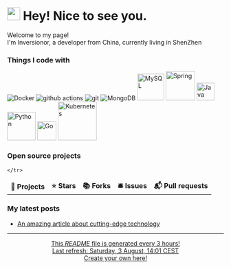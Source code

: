 <h1><img src="https://emojis.slackmojis.com/emojis/images/1531849430/4246/blob-sunglasses.gif?1531849430" width="30"/> Hey! Nice to see you.</h1>

<p>Welcome to my page! </br> I'm Inversionor, a developer from China, currently living in ShenZhen </p>
<h3>Things I code with</h3>
<p>
  <img alt="Docker" src="https://img.shields.io/badge/-Docker-46a2f1?style=flat-square&logo=docker&logoColor=white" />
  <img alt="github actions" src="https://img.shields.io/badge/-Github_Actions-2088FF?style=flat-square&logo=github-actions&logoColor=white" />
  <img alt="git" src="https://img.shields.io/badge/-Git-F05032?style=flat-square&logo=git&logoColor=white" />
  <img alt="MongoDB" src="https://img.shields.io/badge/-MongoDB-13aa52?style=flat-square&logo=mongodb&logoColor=white" />
  <img alt="MySQL" src="https://img.shields.io/badge/MySQL-4479A1?style=for-the-badge&logo=mysql&logoColor=white" style="width: 62px;">
  <img src="https://img.shields.io/badge/Spring-6DB33F?style=for-the-badge&logo=spring&logoColor=white" style="width: 68px;" alt="Spring">
  <img src="https://img.shields.io/badge/Java-007396?style=for-the-badge&logo=java&logoColor=white" style="width: 41px;" alt="Java">
  <img src="https://img.shields.io/badge/Python-3776AB?style=for-the-badge&logo=python&logoColor=white" style="width: 66px;" alt="Python">
  <img src="https://img.shields.io/badge/Go-00ADD8?style=for-the-badge&logo=go&logoColor=white" style="width: 44px;" alt="Go">
  <img src="https://img.shields.io/badge/Kubernetes-326CE5?style=for-the-badge&logo=kubernetes&logoColor=white" style="width: 90px;" alt="Kubernetes">
</p>
<h3>Open source projects</h3>
<table>
  <thead align="center">
    <tr border: none;>
      <td><b>🎁 Projects</b></td>
      <td><b>⭐ Stars</b></td>
      <td><b>📚 Forks</b></td>
      <td><b>🛎 Issues</b></td>
      <td><b>📬 Pull requests</b></td>
    </tr>
  </thead>
  <tbody>
    <tr>
      
    </tr>
  </tbody>
</table>
<h3>My latest posts</h3>
<ul>
  <li><a href="https://inverisonor.asia/">An amazing article about cutting-edge technology</li>
</ul>

------------
<p align="center">This <i>README</i> file is generated every 3 hours!</br>Last refresh: Saturday, 3 August, 14:01 CEST<br /><a href="https://medium.com/@th.guibert/how-to-create-a-self-updating-readme-md-for-your-github-profile-f8b05744ca91">Create your own here!</a></p>
